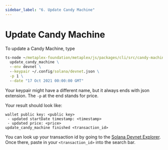 ```yaml
---
sidebar_label: "6. Update Candy Machine"
---
```


# Update Candy Machine

To update a Candy Machine, type
```cmd
ts-node ~/metaplex-foundation/metaplex/js/packages/cli/src/candy-machine-cli.ts \
  update_candy_machine \
  --env devnet \
  --keypair ~/.config/solana/devnet.json \
  -p 1 \
  --date "17 Oct 2021 00:00:00 GMT"
```

Your keypair might have a different name, but it always ends with json extension. The `-p` at the end stands for price.

Your result should look like:
```
wallet public key: <public key>
 - updated startDate timestamp: <timestamp>
 - updated price: <price>
update_candy_machine finished <transaction_id>
```

You can look up your transaction id by going to the [Solana Devnet Explorer](https://explorer.solana.com/?cluster=devnet). Once there, paste in your `<transaction_id>` into the search bar.
